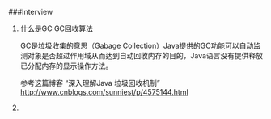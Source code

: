 ###Interview

1. 什么是GC GC回收算法

	GC是垃圾收集的意思（Gabage Collection）Java提供的GC功能可以自动监测对象是否超过作用域从而达到自动回收内存的目的，Java语言没有提供释放已分配内存的显示操作方法。
	
	参考这篇博客 “深入理解Java 垃圾回收机制” http://www.cnblogs.com/sunniest/p/4575144.html


2. 